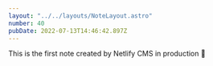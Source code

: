 ```yaml
---
layout: "../../layouts/NoteLayout.astro"
number: 40
pubDate: 2022-07-13T14:46:42.897Z
---
```

This is the first note created by Netlify CMS in production 🚀